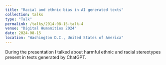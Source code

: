 ```yaml
---
title: "Racial and ethnic bias in AI generated texts"
collection: talks
type: "Talk"
permalink: /talks/2014-08-15-talk-4
venue: "Digital Humanities 2024"
date: 2024-08-15
location: "Washington D.C., United States of America"
---
```


During the presentation I talked about harmful ethnic and racial stereotypes present in texts generated by ChatGPT.